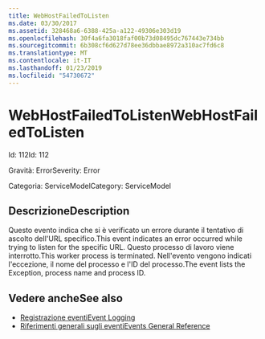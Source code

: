 ```yaml
---
title: WebHostFailedToListen
ms.date: 03/30/2017
ms.assetid: 328468a6-6388-425a-a122-49306e303d19
ms.openlocfilehash: 30f4a6fa3018faf00b73d08495dc767443e734bb
ms.sourcegitcommit: 6b308cf6d627d78ee36dbbae8972a310ac7fd6c8
ms.translationtype: MT
ms.contentlocale: it-IT
ms.lasthandoff: 01/23/2019
ms.locfileid: "54730672"
---
```

# <a name="webhostfailedtolisten"></a><span data-ttu-id="0ea3d-102">WebHostFailedToListen</span><span class="sxs-lookup"><span data-stu-id="0ea3d-102">WebHostFailedToListen</span></span>
<span data-ttu-id="0ea3d-103">Id: 112</span><span class="sxs-lookup"><span data-stu-id="0ea3d-103">Id: 112</span></span>  
  
 <span data-ttu-id="0ea3d-104">Gravità: Error</span><span class="sxs-lookup"><span data-stu-id="0ea3d-104">Severity: Error</span></span>  
  
 <span data-ttu-id="0ea3d-105">Categoria: ServiceModel</span><span class="sxs-lookup"><span data-stu-id="0ea3d-105">Category: ServiceModel</span></span>  
  
## <a name="description"></a><span data-ttu-id="0ea3d-106">Descrizione</span><span class="sxs-lookup"><span data-stu-id="0ea3d-106">Description</span></span>  
 <span data-ttu-id="0ea3d-107">Questo evento indica che si è verificato un errore durante il tentativo di ascolto dell'URL specifico.</span><span class="sxs-lookup"><span data-stu-id="0ea3d-107">This event indicates an error occurred while trying to listen for the specific URL.</span></span> <span data-ttu-id="0ea3d-108">Questo processo di lavoro viene interrotto.</span><span class="sxs-lookup"><span data-stu-id="0ea3d-108">This worker process is terminated.</span></span> <span data-ttu-id="0ea3d-109">Nell'evento vengono indicati l'eccezione, il nome del processo e l'ID del processo.</span><span class="sxs-lookup"><span data-stu-id="0ea3d-109">The event lists the Exception, process name and process ID.</span></span>  
  
## <a name="see-also"></a><span data-ttu-id="0ea3d-110">Vedere anche</span><span class="sxs-lookup"><span data-stu-id="0ea3d-110">See also</span></span>
- [<span data-ttu-id="0ea3d-111">Registrazione eventi</span><span class="sxs-lookup"><span data-stu-id="0ea3d-111">Event Logging</span></span>](../../../../../docs/framework/wcf/diagnostics/event-logging/index.md)
- [<span data-ttu-id="0ea3d-112">Riferimenti generali sugli eventi</span><span class="sxs-lookup"><span data-stu-id="0ea3d-112">Events General Reference</span></span>](../../../../../docs/framework/wcf/diagnostics/event-logging/events-general-reference.md)
